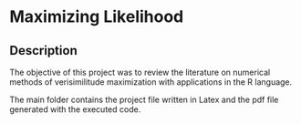 # Maximizing Likelihood

## Description

The objective of this project was to review the literature on numerical methods of verisimilitude maximization with applications in the R language.

The main folder contains the project file written in Latex and the pdf file generated with the executed code.
